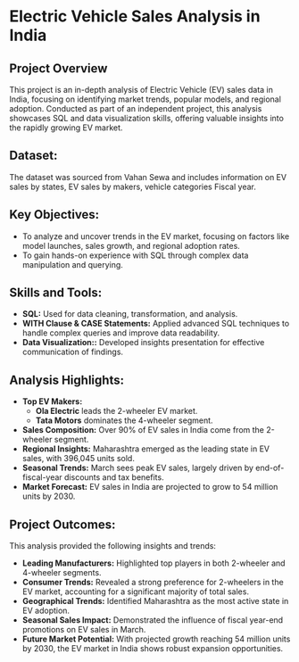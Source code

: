 
# Electric Vehicle Sales Analysis in India

## Project Overview
This project is an in-depth analysis of Electric Vehicle (EV) sales data in India, focusing on identifying market trends, popular models, and regional adoption. Conducted as part of an independent project, this analysis showcases SQL and data visualization skills, offering valuable insights into the rapidly growing EV market.

## Dataset:
The dataset was sourced from Vahan Sewa and includes information on EV sales by states, EV sales by makers, vehicle categories Fiscal year.

## Key Objectives:
* To analyze and uncover trends in the EV market, focusing on factors like model launches, sales growth, and regional adoption rates.
* To gain hands-on experience with SQL through complex data manipulation and querying.

## Skills and Tools:
* **SQL:** Used for data cleaning, transformation, and analysis.
* **WITH Clause & CASE Statements:** Applied advanced SQL techniques to handle complex queries and improve data readability.
* **Data Visualization::** Developed insights presentation for effective communication of findings.

## Analysis Highlights:
* **Top EV Makers:** 
    * **Ola Electric** leads the 2-wheeler EV market.
    * **Tata Motors** dominates the 4-wheeler segment.
* **Sales Composition:** Over 90% of EV sales in India come from the 2-wheeler segment.
* **Regional Insights:** Maharashtra emerged as the leading state in EV sales, with 396,045 units sold.
* **Seasonal Trends:** March sees peak EV sales, largely driven by end-of-fiscal-year discounts and tax benefits.
* **Market Forecast:** EV sales in India are projected to grow to 54 million units by 2030.

## Project Outcomes:
This analysis provided the following insights and trends:
* **Leading Manufacturers:** Highlighted top players in both 2-wheeler and 4-wheeler segments.
* **Consumer Trends:** Revealed a strong preference for 2-wheelers in the EV market, accounting for a significant majority of total sales.
* **Geographical Trends:** Identified Maharashtra as the most active state in EV adoption.
* **Seasonal Sales Impact:** Demonstrated the influence of fiscal year-end promotions on EV sales in March.
* **Future Market Potential:** With projected growth reaching 54 million units by 2030, the EV market in India shows robust expansion opportunities.
